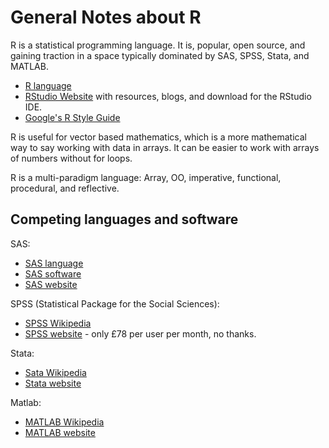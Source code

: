 # General Notes about R

R is a statistical programming language. It is, popular, open source, and gaining traction in a space
typically dominated by SAS, SPSS, Stata, and MATLAB.

* [R language](https://www.r-project.org/)
* [RStudio Website](https://www.rstudio.com/) with resources, blogs, and download for the RStudio IDE.
* [Google's R Style Guide](https://google.github.io/styleguide/Rguide.xml)

R is useful for vector based mathematics, which is a more mathematical way to say working with data in arrays.
It can be easier to work with arrays of numbers without for loops.

R is a multi-paradigm language: Array, OO, imperative, functional, procedural, and reflective.

## Competing languages and software

SAS:

* [SAS language](https://en.wikipedia.org/wiki/SAS_language)
* [SAS software](https://en.wikipedia.org/wiki/SAS_(software))
* [SAS website](https://www.sas.com/en_gb/home.html)

SPSS (Statistical Package for the Social Sciences):

* [SPSS Wikipedia](https://en.wikipedia.org/wiki/SPSS)
* [SPSS website](https://www.ibm.com/uk-en/marketplace/spss-statistics) - only £78 per user per month, no thanks.

Stata:

* [Sata Wikipedia](https://en.wikipedia.org/wiki/Stata)
* [Stata website](https://www.stata.com/)

Matlab:

* [MATLAB Wikipedia](https://en.wikipedia.org/wiki/MATLAB)
* [MATLAB website](https://uk.mathworks.com/products/matlab.html)